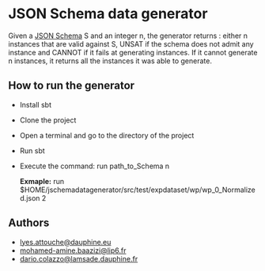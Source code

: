 
# JSON Schema data generator

Given a [JSON Schema](https://json-schema.org/) S and an integer n, the generator returns : either n instances that are valid against S, UNSAT if the schema does not admit any instance and CANNOT if it fails at generating instances. If it cannot generate n instances, it returns all the instances it was able to generate.


## How to run the generator

- Install sbt
- Clone the project
- Open a terminal and go to the directory of the project
- Run sbt
- Execute the command: run path_to_Schema n

  **Exmaple:** run $HOME/jschemadatagenerator/src/test/expdataset/wp/wp_0_Normalized.json 2


## Authors

- lyes.attouche@dauphine.eu
- mohamed-amine.baazizi@lip6.fr
- dario.colazzo@lamsade.dauphine.fr
    